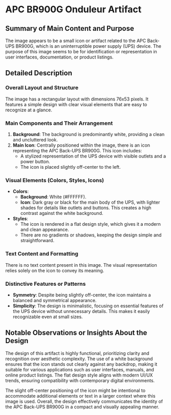 # APC BR900G Onduleur Artifact

## Summary of Main Content and Purpose
The image appears to be a small icon or artifact related to the APC Back-UPS BR900G, which is an uninterruptible power supply (UPS) device. The purpose of this image seems to be for identification or representation in user interfaces, documentation, or product listings.

## Detailed Description

### Overall Layout and Structure
The image has a rectangular layout with dimensions 76x53 pixels. It features a simple design with clear visual elements that are easy to recognize at a glance.

### Main Components and Their Arrangement
1. **Background**: The background is predominantly white, providing a clean and uncluttered look.
2. **Main Icon**: Centrally positioned within the image, there is an icon representing the APC Back-UPS BR900G. This icon includes:
   - A stylized representation of the UPS device with visible outlets and a power button.
   - The icon is placed slightly off-center to the left.

### Visual Elements (Colors, Styles, Icons)
- **Colors**:
  - **Background**: White (#FFFFFF).
  - **Icon**: Dark gray or black for the main body of the UPS, with lighter shades for details like outlets and buttons. This creates a high contrast against the white background.
- **Styles**:
  - The icon is rendered in a flat design style, which gives it a modern and clean appearance.
  - There are no gradients or shadows, keeping the design simple and straightforward.

### Text Content and Formatting
There is no text content present in this image. The visual representation relies solely on the icon to convey its meaning.

### Distinctive Features or Patterns
- **Symmetry**: Despite being slightly off-center, the icon maintains a balanced and symmetrical appearance.
- **Simplicity**: The design is minimalistic, focusing on essential features of the UPS device without unnecessary details. This makes it easily recognizable even at small sizes.

## Notable Observations or Insights About the Design
The design of this artifact is highly functional, prioritizing clarity and recognition over aesthetic complexity. The use of a white background ensures that the icon stands out clearly against any backdrop, making it suitable for various applications such as user interfaces, manuals, and online product listings. The flat design style aligns with modern UI/UX trends, ensuring compatibility with contemporary digital environments.

The slight off-center positioning of the icon might be intentional to accommodate additional elements or text in a larger context where this image is used. Overall, the design effectively communicates the identity of the APC Back-UPS BR900G in a compact and visually appealing manner.